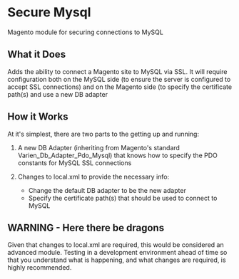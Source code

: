 Secure Mysql
===========

Magento module for securing connections to MySQL

## What it Does ##

Adds the ability to connect a Magento site to MySQL via SSL. It will require configuration both on
the MySQL side (to ensure the server is configured to accept SSL connections) and on the Magento side (to specify
the certificate path(s) and use a new DB adapter

## How it Works ##

At it's simplest, there are two parts to the getting up and running:

1.  A new DB Adapter (inheriting from Magento's standard Varien_Db_Adapter_Pdo_Mysql) that knows how to specify the
    PDO constants for MySQL SSL connections

2.  Changes to local.xml to provide the necessary info:
    +  Change the default DB adapter to be the new adapter
    +  Specify the certificate path(s) that should be used to connect to MySQL

## WARNING - Here there be dragons ##

Given that changes to local.xml are required, this would be considered an advanced module. Testing in a development
environment ahead of time so that you understand what is happening, and what changes are required, is highly recommended.


